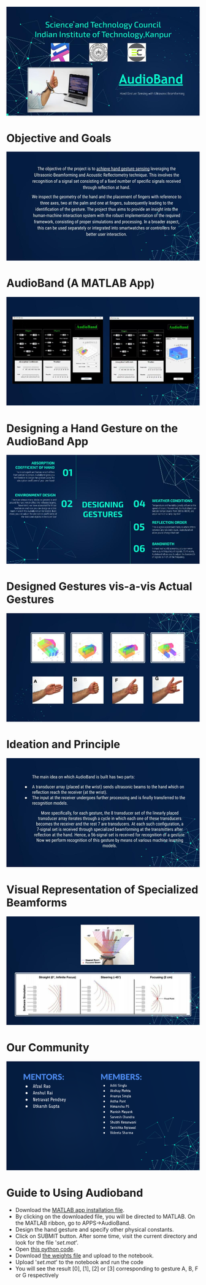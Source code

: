 ![](Audioband_summer%20project'20.jpg)
# Objective and Goals
![](Audioband_summer%20project'20%20(1).jpg)
# AudioBand (A MATLAB App)
![](Audioband_summer%20project'20%20(8).jpg)
# Designing a Hand Gesture on the AudioBand App
![](Audioband_summer%20project'20%20(2).jpg)
# Designed Gestures vis-a-vis Actual Gestures
![](Audioband_summer%20project'20%20(6).jpg)
# Ideation and Principle
![](Audioband_summer%20project'20%20(3).jpg)
# Visual Representation of Specialized Beamforms
![](Audioband_summer%20project'20%20(7).jpg)
# Our Community
![](Audioband_summer%20project'20.png)
# Guide to Using Audioband
* Download the [MATLAB app installation file](https://github.com/thecasuist/AudioBand/raw/master/AudioBand.mlappinstall).
* By clicking on the downloaded file, you will be directed to MATLAB. On the MATLAB ribbon, go to APPS->AudioBand.
* Design the hand gesture and specify other physical constants.
* Click on SUBMIT button. After some time, visit the current directory and look for the file '_set.mat_'.
* Open [this python code](https://colab.research.google.com/drive/1oMJAHyGIJs7NOhx289unp1BbuQxKpeL2).
* Download [the weights file](https://github.com/thecasuist/AudioBand/raw/master/nnmodel.h5) and upload to the notebook.
* Upload '_set.mat_' to the notebook and run the code
* You will see the result [0], [1], [2] or [3] corresponding to gesture A, B, F or G respectively
